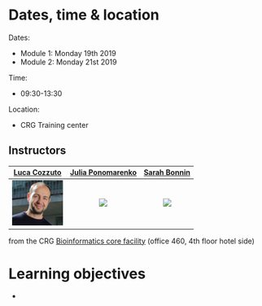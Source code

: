 # Dates, time & location
Dates:
* Module 1: Monday 19th 2019
* Module 2: Monday 21st 2019

Time:
* 09:30-13:30 

Location:
* CRG Training center

## Instructors

|[Luca Cozzuto](mailto:luca.cozzuto@crg.eu)| [Julia Ponomarenko](mailto:julia.ponomarenko@crg.eu)  | [Sarah Bonnin](mailto:sarah.bonnin@crg.eu) |
| :---:  | :---:  | :---:  |
|<a href="https://biocore.crg.eu/wiki/User:Lcozzuto"><img src="pics/lcozzuto.jpg" width="100"/> </a> |<a href="https://biocore.crg.eu/wiki/User:Jponomarenko"><img src="pics/jponomarenko.jpg" width="100"/> </a> |<a href="https://biocore.crg.eu/wiki/User:SBonnin"><img src="pics/sbonning.jpg" width="100"/></a> | 


from the CRG [Bioinformatics core facility](https://biocore.crg.eu/) (office 460, 4th floor hotel side)

# Learning objectives
* 
